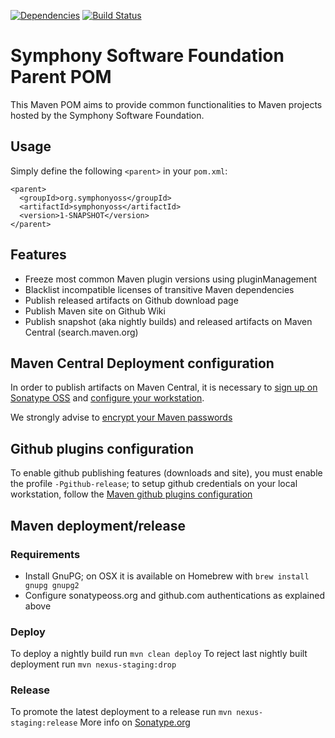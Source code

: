 
[![Dependencies](https://www.versioneye.com/user/projects/5770ea4001f8e1000998d503/badge.svg?style=flat-square)](https://www.versioneye.com/user/projects/5770ea4001f8e1000998d503)
[![Build Status](https://travis-ci.org/symphonyoss/ssf-parent-pom.svg)](https://travis-ci.org/symphonyoss/ssf-parent-pom)

# Symphony Software Foundation Parent POM
This Maven POM aims to provide common functionalities to Maven projects hosted by the Symphony Software Foundation.

## Usage
Simply define the following `<parent>` in your `pom.xml`:
```
<parent>
  <groupId>org.symphonyoss</groupId>
  <artifactId>symphonyoss</artifactId>
  <version>1-SNAPSHOT</version>
</parent>
```

## Features
- Freeze most common Maven plugin versions using pluginManagement
- Blacklist incompatible licenses of transitive Maven dependencies
- Publish released artifacts on Github download page
- Publish Maven site on Github Wiki
- Publish snapshot (aka nightly builds) and released artifacts on Maven Central (search.maven.org)

## Maven Central Deployment configuration
In order to publish artifacts on Maven Central, it is necessary to [sign up on Sonatype OSS](http://central.sonatype.org/pages/ossrh-guide.html) and [configure your workstation](http://central.sonatype.org/pages/apache-maven.html).

We strongly advise to [encrypt your Maven passwords](https://maven.apache.org/guides/mini/guide-encryption.html)

## Github plugins configuration
To enable github publishing features (downloads and site), you must enable the profile `-Pgithub-release`; to setup github credentials on your local workstation, follow the [Maven github plugins configuration](https://github.com/github/maven-plugins)

## Maven deployment/release

### Requirements
- Install GnuPG; on OSX it is available on Homebrew with `brew install gnupg gnupg2`
- Configure sonatypeoss.org and github.com authentications as explained above

### Deploy
To deploy a nightly build run `mvn clean deploy`
To reject last nightly built deployment run `mvn nexus-staging:drop`

### Release
To promote the latest deployment to a release run `mvn nexus-staging:release`
More info on [Sonatype.org](http://central.sonatype.org/pages/apache-maven.html)
